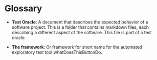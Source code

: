 # Glossary

- **Test Oracle**: A document that describes the expected behavior of a software project. This is a folder that contains markdown files, each describing a different aspect of the software. This file is part of a test oracle.

- **The framework**: Or framework for short name for the automated exploratory test tool whatDoesThisButtonDo.